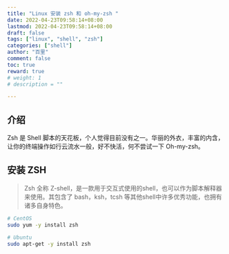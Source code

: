 ```yaml
---
title: "Linux 安装 zsh 和 oh-my-zsh "
date: 2022-04-23T09:58:14+08:00
lastmod: 2022-04-23T09:58:14+08:00
draft: false
tags: ["linux", "shell", "zsh"]
categories: ["shell"]
author: "百里"
comment: false
toc: true
reward: true
# weight: 1
# description = ""

---
```


## 介绍

Zsh 是 Shell 脚本的天花板，个人觉得目前没有之一。华丽的外衣，丰富的内含，让你的终端操作如行云流水一般，好不快活，何不尝试一下 Oh-my-zsh。

## 安装 ZSH

> Zsh 全称 Z-shell，是一款用于交互式使用的shell，也可以作为脚本解释器来使用。其包含了 bash，ksh，tcsh 等其他shell中许多优秀功能，也拥有诸多自身特色。

```sh
# CentOS
sudo yum -y install zsh

# Ubuntu
sudo apt-get -y install zsh

```

